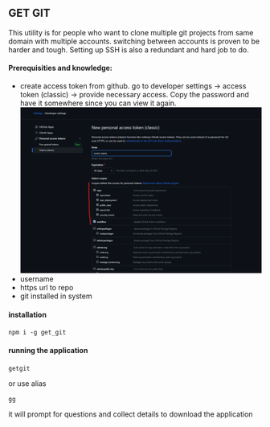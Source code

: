 ## GET GIT

This utility is for people who want to clone multiple git projects from same domain with multiple accounts. switching between accounts is proven to be harder and tough. 
Setting up SSH is also a redundant and hard job to do.

#### Prerequisities and knowledge:

* create access token from github. go to developer settings -> access token (classic) -> provide necessary access. Copy the password and have it somewhere since you can view it again.
![Generate token](doc-assets/generate_keys.png)
* username
* https url to repo
* git installed in system


#### installation

```
npm i -g get_git
```

#### running the application

```
getgit
```

or use alias

```
gg
```

it will prompt for questions and collect details to download the application
